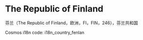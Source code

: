 # The Republic of Finland

芬兰（The Republic of Finland，欧洲，FI，FIN，246），芬兰共和国 

Cosmos i18n code: i18n_country_fenlan